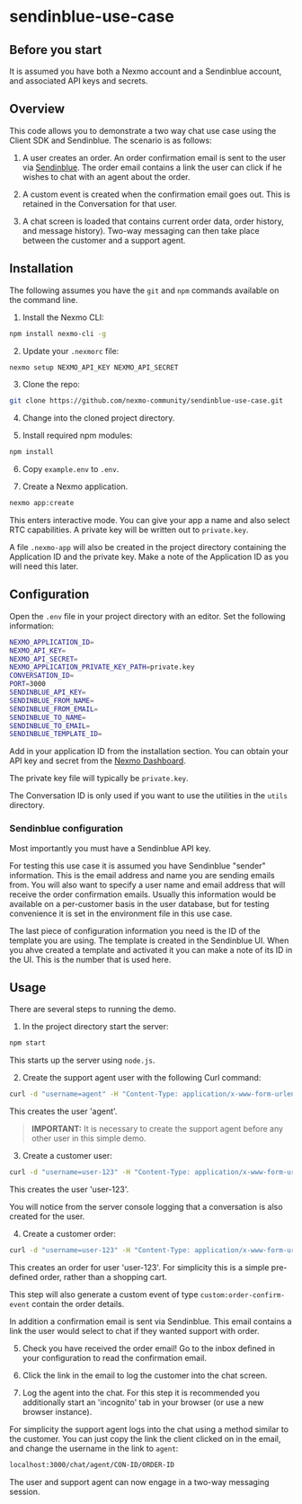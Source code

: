 # sendinblue-use-case

## Before you start

It is assumed you have both a Nexmo account and a Sendinblue account, and associated API keys and secrets.

## Overview

This code allows you to demonstrate a two way chat use case using the Client SDK and Sendinblue. The scenario is as follows:

1. A user creates an order. An order confirmation email is sent to the user via [Sendinblue](https://www.sendinblue.com). The order email contains a link the user can click if he wishes to chat with an agent about the order.

2. A custom event is created when the confirmation email goes out. This is retained in the Conversation for that user.

3. A chat screen is loaded that contains current order data, order history, and message history). Two-way messaging can then take place between the customer and a support agent.

## Installation

The following assumes you have the `git` and `npm` commands available on the command line.

1. Install the Nexmo CLI:

``` bash
npm install nexmo-cli -g
```

2. Update your `.nexmorc` file:

``` bash
nexmo setup NEXMO_API_KEY NEXMO_API_SECRET
```

3. Clone the repo:

``` bash
git clone https://github.com/nexmo-community/sendinblue-use-case.git
```

4. Change into the cloned project directory.

5. Install required npm modules:

``` bash
npm install
```

6. Copy `example.env` to `.env`.

7. Create a Nexmo application.

``` bash
nexmo app:create
```

This enters interactive mode. You can give your app a name and also select RTC capabilities. A private key will be written out to `private.key`.

A file `.nexmo-app` will also be created in the project directory containing the Application ID and the private key. Make a note of the Application ID as you will need this later.

## Configuration

Open the `.env` file in your project directory with an editor. Set the following information:

``` bash
NEXMO_APPLICATION_ID=
NEXMO_API_KEY=
NEXMO_API_SECRET=
NEXMO_APPLICATION_PRIVATE_KEY_PATH=private.key
CONVERSATION_ID=
PORT=3000
SENDINBLUE_API_KEY=
SENDINBLUE_FROM_NAME=
SENDINBLUE_FROM_EMAIL=
SENDINBLUE_TO_NAME=
SENDINBLUE_TO_EMAIL=
SENDINBLUE_TEMPLATE_ID=
```

Add in your application ID from the installation section. You can obtain your API key and secret from the [Nexmo Dashboard](https://dashboard.nexmo.com).

The private key file will typically be `private.key`.

The Conversation ID is only used if you want to use the utilities in the `utils` directory.

### Sendinblue configuration

Most importantly you must have a Sendinblue API key.

For testing this use case it is assumed you have Sendinblue "sender" information. This is the email address and name you are sending emails from. You will also want to specify a user name and email address that will receive the order confirmation emails. Usually this information would be available on a per-customer basis in the user database, but for testing convenience it is set in the environment file in this use case.

The last piece of configuration information you need is the ID of the template you are using. The template is created in the Sendinblue UI. When you ahve created a template and activated it you can make a note of its ID in the UI. This is the number that is used here.

## Usage

There are several steps to running the demo.

1. In the project directory start the server:

``` bash
npm start
```

This starts up the server using `node.js`.

2. Create the support agent user with the following Curl command:

``` bash
curl -d "username=agent" -H "Content-Type: application/x-www-form-urlencoded" -X POST http://localhost:3000/user
```

This creates the user 'agent'.

> **IMPORTANT:** It is necessary to create the support agent before any other user in this simple demo.

3. Create a customer user:

``` bash
curl -d "username=user-123" -H "Content-Type: application/x-www-form-urlencoded" -X POST http://localhost:3000/user
```

This creates the user 'user-123'.

You will notice from the server console logging that a conversation is also created for the user.

4. Create a customer order:

``` bash
curl -d "username=user-123" -H "Content-Type: application/x-www-form-urlencoded" -X POST http://localhost:3000/order
```

This creates an order for user 'user-123'. For simplicity this is a simple pre-defined order, rather than a shopping cart.

This step will also generate a custom event of type `custom:order-confirm-event` contain the order details.

In addition a confirmation email is sent via Sendinblue. This email contains a link the user would select to chat if they wanted support with order.

5. Check you have received the order email! Go to the inbox defined in your configuration to read the confirmation email.

6. Click the link in the email to log the customer into the chat screen.

7. Log the agent into the chat. For this step it is recommended you additionally start an 'incognito' tab in your browser (or use a new browser instance).

For simplicity the support agent logs into the chat using a method similar to the customer. You can just copy the link the client clicked on in the email, and change the username in the link to `agent`:

``` bash
localhost:3000/chat/agent/CON-ID/ORDER-ID
```

The user and support agent can now engage in a two-way messaging session.
